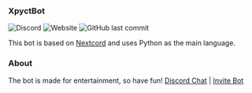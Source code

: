 ### XpyctBot 

![Discord](https://img.shields.io/discord/893897417659920384?label=Discord&logo=Discord) ![Website](https://img.shields.io/website?down_message=offline&label=Bot%20status&logo=Replit&up_message=online&url=https%3A%2F%2Fcreeperbot.dima47452.repl.co) ![GitHub last commit](https://img.shields.io/github/last-commit/CreeperXP/creeper_bot?logo=GitHub)

This bot is based on [Nextcord](https://github.com/nextcord/nextcord "Nextcord") and uses Python as the main language.

### About

The bot is made for entertainment, so have fun!
[Discord Chat](http://discord.gg/Wx6JEvUPYC "Discord Chat") | [Invite Bot](https://discord.com/oauth2/authorize?client_id=833720975069282344&scope=bot%20applications.commands "Invie Bot")
